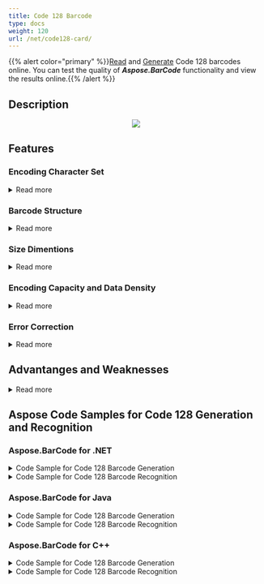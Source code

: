 ```yaml
---
title: Code 128 Barcode
type: docs
weight: 120
url: /net/code128-card/
---
```

{{% alert color="primary" %}}[Read](https://products.aspose.app/barcode/recognize/code128) and [Generate](https://products.aspose.app/barcode/generate/code128) Code 128 barcodes online. You can test the quality of ***Aspose.BarCode*** functionality and view the results online.{{% /alert %}}

## Description

<p align="center"><img src=".png"></p>

## Features
  
### Encoding Character Set
  
<details>  
<summary>Read more</summary>
  
</details>

### Barcode Structure

<details>  
<summary>Read more</summary>
  
</details>

### Size Dimentions
<details>  
<summary>Read more</summary>
</details>

### Encoding Capacity and Data Density

<details>  
<summary>Read more</summary>
</details>

### Error Correction

<details>  
<summary>Read more</summary>
  
</details>

## Advantanges and Weaknesses
<details>  
<summary>Read more</summary>
</details>

## Aspose Code Samples for Code 128 Generation and Recognition

### Aspose.BarCode for .NET
  
<details>  
<summary>Code Sample for Code 128 Barcode Generation</summary>
</details>
  
<details>  
<summary>Code Sample for Code 128 Barcode Recognition</summary>
</details>  
  
### Aspose.BarCode for Java

<details>  
<summary>Code Sample for Code 128 Barcode Generation</summary>
</details>
  
<details>  
<summary>Code Sample for Code 128 Barcode Recognition</summary>
</details>  

### Aspose.BarCode for C++

<details>  
<summary>Code Sample for Code 128 Barcode Generation</summary>
</details>
  
<details>  
<summary>Code Sample for Code 128 Barcode Recognition</summary>
</details>  
